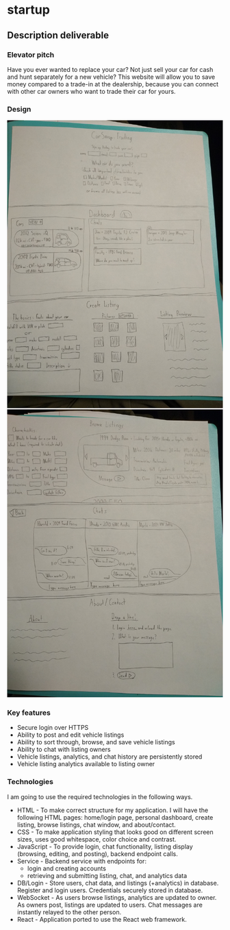 # startup
## Description deliverable
### Elevator pitch

Have you ever wanted to replace your car? Not just sell your car for cash and hunt separately for a new vehicle? This website will allow you to save money compared to a trade-in at the dealership, because you can connect with other car owners who want to trade their car for yours.

### Design

![First three HTML pages](IMG_20240117_202959931.jpg)
![Last three HTML pages](IMG_20240117_203016085.jpg)


### Key features

- Secure login over HTTPS
- Ability to post and edit vehicle listings
- Ability to sort through, browse, and save vehicle listings
- Ability to chat with listing owners
- Vehicle listings, analytics, and chat history are persistently stored
- Vehicle listing analytics available to listing owner

### Technologies

I am going to use the required technologies in the following ways.

- HTML - To make correct structure for my application. I will have the following HTML pages: home/login page, personal dashboard, create listing, browse listings, chat window, and about/contact.
- CSS - To make application styling that looks good on different screen sizes, uses good whitespace, color choice and contrast.
- JavaScript - To provide login, chat functionality, listing display (browsing, editing, and posting), backend endpoint calls.
- Service - Backend service with endpoints for:
  - login and creating accounts
  - retrieving and submitting listing, chat, and analytics data
- DB/Login - Store users, chat data, and listings (+analytics) in database. Register and login users. Credentials securely stored in database.
- WebSocket - As users browse listings, analytics are updated to owner. As owners post, listings are updated to users. Chat messages are instantly relayed to the other person.
- React - Application ported to use the React web framework.
